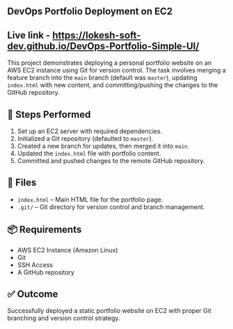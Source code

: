 ## DevOps Portfolio Deployment on EC2

## Live link - https://lokesh-soft-dev.github.io/DevOps-Portfolio-Simple-UI/

This project demonstrates deploying a personal portfolio website on an AWS EC2 instance using Git for version control. The task involves merging a feature branch into the `main` branch (default was `master`), updating `index.html` with new content, and committing/pushing the changes to the GitHub repository.

## 🔧 Steps Performed

1. Set up an EC2 server with required dependencies.
2. Initialized a Git repository (defaulted to `master`).
3. Created a new branch for updates, then merged it into `main`.
4. Updated the `index.html` file with portfolio content.
5. Committed and pushed changes to the remote GitHub repository.

## 📁 Files

- `index.html` – Main HTML file for the portfolio page.
- `.git/` – Git directory for version control and branch management.

## 📦 Requirements

- AWS EC2 Instance (Amazon Linux)
- Git
- SSH Access
- A GitHub repository

## ✅ Outcome

Successfully deployed a static portfolio website on EC2 with proper Git branching and version control strategy.

